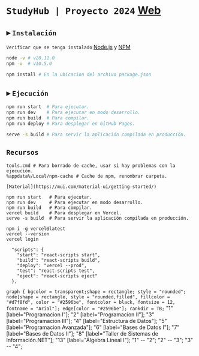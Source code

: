 # `StudyHub | Proyecto 2024`  [Web](https://frontstudyhub.vercel.app/)

## ▸ `Instalación`

`Verificar que se tenga instalado` [Node.js](https://nodejs.org/) y [NPM](https://www.npmjs.com/)

```sh
node -v # v20.11.0
npm -v  # v10.5.0
```

```sh
npm install # En la ubicacion del archivo package.json
```

## ▸ `Ejecución`

```sh
npm run start  # Para ejecutar.
npm run dev    # Para ejecutar en modo desarrollo.
npm run build  # Para compilar.
npm run deploy # Para desplegar en GitHub Pages.
```

```sh
serve -s build # Para servir la aplicación compilada en producción.
```

## `Recursos`

```shell
tools.cmd # Para borrado de cache, usar si hay problemas con la ejecución.
%appdata%/Local/npm-cache # Cache de npm, renombrar carpeta.

[Material](https://mui.com/material-ui/getting-started/)

npm run start   # Para ejecutar.
npm run dev     # Para ejecutar en modo desarrollo.
npm run build   # Para compilar.
vercel build    # Para desplegar en Vercel.
serve -s build  # Para servir la aplicación compilada en producción.
```

```shell
npm i -g vercel@latest 
vercel --version
vercel login
```

```shell
  "scripts": {
    "start": "react-scripts start",
    "build": "react-scripts build",
    "deploy": "vercel --prod",
    "test": "react-scripts test",
    "eject": "react-scripts eject"
  },
```

`graph {
bgcolor = transparent;shape = rectangle; style = "rounded";
node[shape = rectangle, style = "rounded,filled", fillcolor = "#d7f8fd", color = "#2596be", fontcolor = black, fontsize = 12, fontname = "Arial"];
  edge[color = "#2596be"];
  rankdir = TB;`
"1" [label="Programacion I"];
"2" [label="Programacion II"];
"3" [label="Programacion III"];
"4" [label="Estructura de Datos"];
"5" [label="Programacion Avanzada"];
"6" [label="Bases de Datos I"];
"7" [label="Bases de Datos II"];
"8" [label="Taller de Sistemas de Información.NET"];
"13" [label="Álgebra Lineal I"];
"1" -- "2";
"2" -- "3";
"3" -- "4";
```